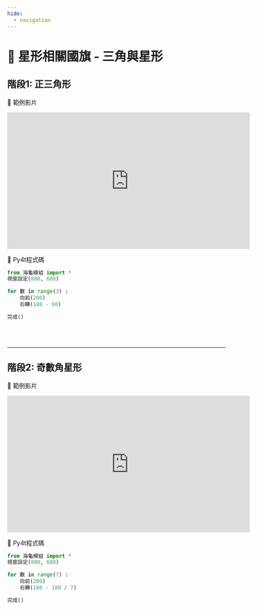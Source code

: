 ```yaml
---
hide:
  - navigation
---
```


# 🔰 星形相關國旗 - 三角與星形

## 階段1: 正三角形

🎦 範例影片

<iframe width="560" height="315" src="https://www.youtube.com/embed/wOcEgr5CXHY?start=2&amp;end=129" frameborder="0" allow="accelerometer; autoplay; encrypted-media; gyroscope; picture-in-picture" allowfullscreen></iframe>

📄 Py4t程式碼

```python
from 海龜模組 import *
視窗設定(800, 600)

for 數 in range(3) :
    向前(200)
    右轉(180 - 60)    

完成()
```

<br/><br/>

--------------

## 階段2: 奇數角星形

🎦 範例影片

<iframe width="560" height="315" src="https://www.youtube.com/embed/wOcEgr5CXHY?start=131&amp;end=202" frameborder="0" allow="accelerometer; autoplay; encrypted-media; gyroscope; picture-in-picture" allowfullscreen></iframe>

📄 Py4t程式碼

```python
from 海龜模組 import *
視窗設定(800, 600)

for 數 in range(7) :
    向前(200)
    右轉(180 - 180 / 7)    

完成()
```

<br/><br/>
